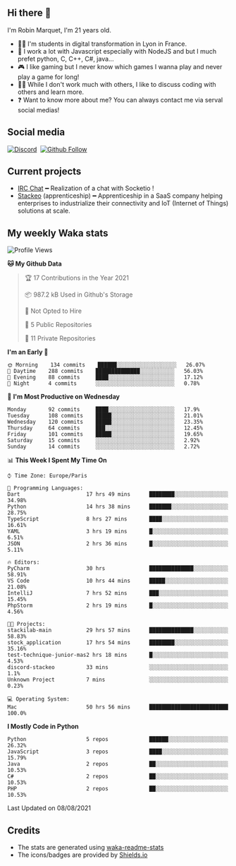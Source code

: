 ## Hi there 👋

I'm Robin Marquet, I'm 21 years old.

- 👨‍💻 I'm students in digital transformation in Lyon in France.
- 🌱 I work a lot with Javascript especially with NodeJS and but I much prefet python, C, C++, C#, java...
- 🎮 I like gaming but I never know which games I wanna play and never play a game for long!
- 👯‍♀️ While I don't work much with others, I like to discuss coding with others and learn more.
- ❓ Want to know more about me? You can always contact me via serval social medias!

## Social media

[![Discord](https://img.shields.io/discord/759460462105854022?label=rmarquet%232048&style=for-the-badge&logo=discord&logoColor=ffffff)](https://github.com/rmarquet21)
‎‎ [![Github Follow](https://img.shields.io/github/followers/rmarquet21?logo=github&logoColor=ffffff&style=for-the-badge)](https://github.com/rmarquet21)

## Current projects

- [IRC Chat](https://socket.io/) ━ Realization of a chat with Socketio !
- [Stackeo](https://www.stackeo.io/) (apprenticeship) ━ Apprenticeship in a SaaS company helping enterprises to industrialize their connectivity and IoT (Internet of Things) solutions at scale.

## My weekly Waka stats

<!--START_SECTION:waka-->
![Profile Views](http://img.shields.io/badge/Profile%20Views-0-blue)

**🐱 My Github Data** 

> 🏆 17 Contributions in the Year 2021
 > 
> 📦 987.2 kB Used in Github's Storage 
 > 
> 🚫 Not Opted to Hire
 > 
> 📜 5 Public Repositories 
 > 
> 🔑 11 Private Repositories  
 > 
**I'm an Early 🐤** 

```text
🌞 Morning    134 commits    ██████░░░░░░░░░░░░░░░░░░░   26.07% 
🌆 Daytime    288 commits    ██████████████░░░░░░░░░░░   56.03% 
🌃 Evening    88 commits     ████░░░░░░░░░░░░░░░░░░░░░   17.12% 
🌙 Night      4 commits      ░░░░░░░░░░░░░░░░░░░░░░░░░   0.78%

```
📅 **I'm Most Productive on Wednesday** 

```text
Monday       92 commits     ████░░░░░░░░░░░░░░░░░░░░░   17.9% 
Tuesday      108 commits    █████░░░░░░░░░░░░░░░░░░░░   21.01% 
Wednesday    120 commits    █████░░░░░░░░░░░░░░░░░░░░   23.35% 
Thursday     64 commits     ███░░░░░░░░░░░░░░░░░░░░░░   12.45% 
Friday       101 commits    █████░░░░░░░░░░░░░░░░░░░░   19.65% 
Saturday     15 commits     ░░░░░░░░░░░░░░░░░░░░░░░░░   2.92% 
Sunday       14 commits     ░░░░░░░░░░░░░░░░░░░░░░░░░   2.72%

```


📊 **This Week I Spent My Time On** 

```text
⌚︎ Time Zone: Europe/Paris

💬 Programming Languages: 
Dart                     17 hrs 49 mins      ████████░░░░░░░░░░░░░░░░░   34.98% 
Python                   14 hrs 38 mins      ███████░░░░░░░░░░░░░░░░░░   28.75% 
TypeScript               8 hrs 27 mins       ████░░░░░░░░░░░░░░░░░░░░░   16.61% 
YAML                     3 hrs 19 mins       █░░░░░░░░░░░░░░░░░░░░░░░░   6.51% 
JSON                     2 hrs 36 mins       █░░░░░░░░░░░░░░░░░░░░░░░░   5.11%

🔥 Editors: 
PyCharm                  30 hrs              ██████████████░░░░░░░░░░░   58.91% 
VS Code                  10 hrs 44 mins      █████░░░░░░░░░░░░░░░░░░░░   21.08% 
IntelliJ                 7 hrs 52 mins       ███░░░░░░░░░░░░░░░░░░░░░░   15.45% 
PhpStorm                 2 hrs 19 mins       █░░░░░░░░░░░░░░░░░░░░░░░░   4.56%

🐱‍💻 Projects: 
stackilab-main           29 hrs 57 mins      ██████████████░░░░░░░░░░░   58.83% 
stock_application        17 hrs 54 mins      ████████░░░░░░░░░░░░░░░░░   35.16% 
test-technique-junior-mas2 hrs 18 mins       █░░░░░░░░░░░░░░░░░░░░░░░░   4.53% 
discord-stackeo          33 mins             ░░░░░░░░░░░░░░░░░░░░░░░░░   1.1% 
Unknown Project          7 mins              ░░░░░░░░░░░░░░░░░░░░░░░░░   0.23%

💻 Operating System: 
Mac                      50 hrs 56 mins      █████████████████████████   100.0%

```

**I Mostly Code in Python** 

```text
Python                   5 repos             ██████░░░░░░░░░░░░░░░░░░░   26.32% 
JavaScript               3 repos             ████░░░░░░░░░░░░░░░░░░░░░   15.79% 
Java                     2 repos             ██░░░░░░░░░░░░░░░░░░░░░░░   10.53% 
C#                       2 repos             ██░░░░░░░░░░░░░░░░░░░░░░░   10.53% 
PHP                      2 repos             ██░░░░░░░░░░░░░░░░░░░░░░░   10.53%

```



 Last Updated on 08/08/2021
<!--END_SECTION:waka-->

## Credits

- The stats are generated using [waka-readme-stats](https://github.com/anmol098/waka-readme-stats)
- The icons/badges are provided by [Shields.io](https://shields.io/)
